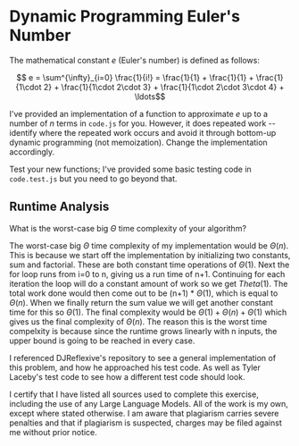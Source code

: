 # Dynamic Programming Euler's Number

The mathematical constant $e$ (Euler's number) is defined as follows:

$$ e = \sum^{\infty}_{i=0} \frac{1}{i!} = \frac{1}{1} + \frac{1}{1} +
\frac{1}{1\cdot 2} + \frac{1}{1\cdot 2\cdot 3} + \frac{1}{1\cdot 2\cdot 3\cdot
4} + \ldots$$

I've provided an implementation of a function to approximate $e$ up to a number
of $n$ terms in `code.js` for you. However, it does repeated work -- identify
where the repeated work occurs and avoid it through bottom-up dynamic
programming (not memoization). Change the implementation accordingly.

Test your new functions; I've provided some basic testing code in `code.test.js`
but you need to go beyond that.

## Runtime Analysis

What is the worst-case big $\Theta$ time complexity of your algorithm?

The worst-case big $\Theta$ time complexity of my implementation would be $\Theta(n)$. This is because we start off the implementation by initializing two constants, sum and factorial. These are both constant time operations of $\Theta(1)$. Next the for loop runs from i=0 to n, giving us a run time of n+1. Continuing for each iteration the loop will do a constant amount of work so we get $Theta(1)$. The total work done would then come out to be (n+1) * $\Theta(1)$, which is equal to $\Theta(n)$. When we finally return the sum value we will get another constant time for this so $\Theta(1)$. The final complexity would be $\Theta(1)+\Theta(n)+\Theta(1)$ which gives us the final complexity of $\Theta(n)$. The reason this is the worst time compelxity is because since the runtime grows linearly with n inputs, the upper bound is going to be reached in every case. 

I referenced DJReflexive's repository to see a general implementation of this problem, and how he approached his test code. As well as Tyler Laceby's test code to see how a different test code should look. 

I certify that I have listed all sources used to complete this exercise, including the use
of any Large Language Models. All of the work is my own, except where stated
otherwise. I am aware that plagiarism carries severe penalties and that if plagiarism is
suspected, charges may be filed against me without prior notice.
